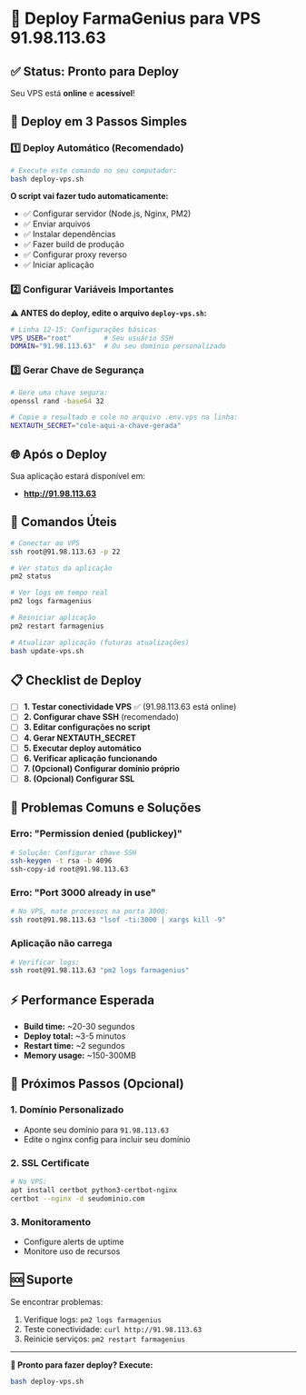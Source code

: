 # 🚀 Deploy FarmaGenius para VPS 91.98.113.63

## ✅ Status: Pronto para Deploy

Seu VPS está **online** e **acessível**! 

## 🎯 Deploy em 3 Passos Simples

### 1️⃣ **Deploy Automático (Recomendado)**

```bash
# Execute este comando no seu computador:
bash deploy-vps.sh
```

**O script vai fazer tudo automaticamente:**
- ✅ Configurar servidor (Node.js, Nginx, PM2)
- ✅ Enviar arquivos
- ✅ Instalar dependências
- ✅ Fazer build de produção
- ✅ Configurar proxy reverso
- ✅ Iniciar aplicação

### 2️⃣ **Configurar Variáveis Importantes**

**⚠️ ANTES do deploy, edite o arquivo `deploy-vps.sh`:**

```bash
# Linha 12-15: Configurações básicas
VPS_USER="root"        # Seu usuário SSH
DOMAIN="91.98.113.63"  # Ou seu domínio personalizado
```

### 3️⃣ **Gerar Chave de Segurança**

```bash
# Gere uma chave segura:
openssl rand -base64 32

# Copie o resultado e cole no arquivo .env.vps na linha:
NEXTAUTH_SECRET="cole-aqui-a-chave-gerada"
```

## 🌐 **Após o Deploy**

Sua aplicação estará disponível em:
- **http://91.98.113.63**

## 🔧 **Comandos Úteis**

```bash
# Conectar ao VPS
ssh root@91.98.113.63 -p 22

# Ver status da aplicação
pm2 status

# Ver logs em tempo real
pm2 logs farmagenius

# Reiniciar aplicação
pm2 restart farmagenius

# Atualizar aplicação (futuras atualizações)
bash update-vps.sh
```

## 📋 **Checklist de Deploy**

- [ ] **1. Testar conectividade VPS** ✅ (91.98.113.63 está online)
- [ ] **2. Configurar chave SSH** (recomendado)
- [ ] **3. Editar configurações no script**
- [ ] **4. Gerar NEXTAUTH_SECRET**
- [ ] **5. Executar deploy automático**
- [ ] **6. Verificar aplicação funcionando**
- [ ] **7. (Opcional) Configurar domínio próprio**
- [ ] **8. (Opcional) Configurar SSL**

## 🚨 **Problemas Comuns e Soluções**

### **Erro: "Permission denied (publickey)"**
```bash
# Solução: Configurar chave SSH
ssh-keygen -t rsa -b 4096
ssh-copy-id root@91.98.113.63
```

### **Erro: "Port 3000 already in use"**
```bash
# No VPS, mate processos na porta 3000:
ssh root@91.98.113.63 "lsof -ti:3000 | xargs kill -9"
```

### **Aplicação não carrega**
```bash
# Verificar logs:
ssh root@91.98.113.63 "pm2 logs farmagenius"
```

## ⚡ **Performance Esperada**

- **Build time:** ~20-30 segundos
- **Deploy total:** ~3-5 minutos
- **Restart time:** ~2 segundos
- **Memory usage:** ~150-300MB

## 🎊 **Próximos Passos (Opcional)**

### **1. Domínio Personalizado**
- Aponte seu domínio para `91.98.113.63`
- Edite o nginx config para incluir seu domínio

### **2. SSL Certificate**
```bash
# No VPS:
apt install certbot python3-certbot-nginx
certbot --nginx -d seudominio.com
```

### **3. Monitoramento**
- Configure alerts de uptime
- Monitore uso de recursos

## 🆘 **Suporte**

Se encontrar problemas:
1. Verifique logs: `pm2 logs farmagenius`
2. Teste conectividade: `curl http://91.98.113.63`
3. Reinicie serviços: `pm2 restart farmagenius`

---

**🚀 Pronto para fazer deploy? Execute:**
```bash
bash deploy-vps.sh
```